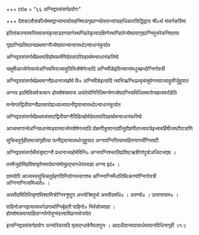 +++
title = "६६ अग्निद्वयसंसर्गप्रयोगः"

+++
देशकालौसंकीर्त्यममद्वाभ्यांभार्यासहनिष्पन्नगृह्याग्न्योस्ताभ्यांसहाधिकारसिद्धिद्वारा श्री०र्थ संसर्गकरिष्य

इतिसंकल्प्यस्वस्तिवाचनंकृत्वाउदगपवर्गस्थण्डिलेकृत्वादक्षिणेस्थण्डिलेज्येष्ठायागृह्याग्निमुत्तरेकनिष्ठायाः

गृह्याग्निप्रतिष्ठाप्यप्रथमाग्नौज्येष्ठपत्‍न्यान्वारब्धोऽन्वाधानंकुर्यात

अग्निद्वयसंसर्गार्थेप्रथमाग्रिहोमकर्मणिदेवतापरिग्रहार्थमन्वाधानंकरिष्ये

चक्षुषीआज्येनेत्यन्तेअग्निवभिराज्याहुतिभिःशेषेणेत्यादि अग्निमीळेइतिनवानांमधुच्छन्दोग्निर्गायत्री

अग्निद्वयसंसर्गार्थप्रथमाग्नौप्रधानाज्यहोमे वि० अग्निमीळेइत्यादि नवभिऋग्भिःप्रत्यृचंस्रुवेणनवाज्याहुतीर्जुहूयात

अग्नय इदमितिसर्वत्रत्यागः होमशेषंसमाप्य अयंतेयोनिरितिमन्त्रेणज्येष्ठाग्निसमिधिसमारोप्यप्रत्यवरोहेति

मन्त्रेणतंद्वितीयाग्नौप्रत्यवरोह्यध्यात्वापत्‍नीद्वयान्वारब्धोऽन्वाधानंकुर्यात

अग्निद्वयसंसर्गार्थेप्रथमसंसष्टद्वितीयाग्नौविहितहोमेदेवतापरिग्रहार्थमन्वाधानंकरिष्ये

आज्यभागान्तेअग्निप्रधानंषड्वारमाज्येनशेषेणत्यादि प्रोक्षणीकुशानदर्वीसुवौप्रणीताज्यपात्रेइध्माबर्हिषीत्यष्टौपात्राणि

सुचिचतुर्गृहीतमाज्यंगृहीत्वा पत्नीद्वयान्वारब्धोजुहुयात अग्नावग्निरित्यस्यहिरण्यगर्भोग्निरष्टी

अग्निद्वयसंसर्गार्थेसंसृष्टाग्नौ प्रधानाज्यहोमेविनि० अग्नावग्निश्चरतिप्रविष्टऋषीणांपुत्रोअधिराजएषः ।

तस्मैजुहोमिहविषाघृतेनमादेवानांमोमुहद्भागधेयंस्वाहा अग्न्य इदं० ।

एवमग्रेपि आज्यस्यसुचिचतुर्ग्रहणंविनियोगस्त्यागश्च अग्निनाग्निर्मेधातिथिःकाण्वोग्निर्गायत्री अग्निनाग्निःसमिध्यते० ।

अस्तीदमितितिसृणांविश्वामित्रोग्निरनुष्टुप अन्त्येत्रिष्तुभो अस्तीदमधि० । अरण्यो० । उत्तानायाम० ।

पाहिनोअग्नइत्यस्यभर्गःप्रगाथोग्निर्बृहती पाहिनो० भिर्वसोस्वाहा । होमशेषंसमाप्याहिताग्नयेगोयुग्मंदत्त्वाविप्रानभोजयेत

इत्यग्निद्वयसंसर्गप्रयोगः पत्‍न्योरेकायदि मृतादग्धावेनैवतापुनः । आदधीतान्ययासार्धमाघानविधिनागृही ॥१॥

